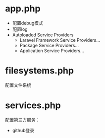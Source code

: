 # app.php
* 配置debug模式
* 配置log
* Autoloaded Service Providers
  * Laravel Framework Service Providers...
  * Package Service Providers...
  * Application Service Providers...

# filesystems.php
配置文件系统

# services.php
配置第三方服务：  

* github登录
